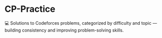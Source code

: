 # CP-Practice
💻 Solutions to Codeforces problems, categorized by difficulty and topic — building consistency and improving problem-solving skills.
